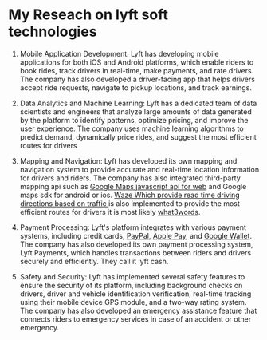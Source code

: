 
# My Reseach on lyft soft technologies

1. Mobile Application Development: Lyft has developing mobile applications for both iOS and Android platforms, which enable riders to book rides, track drivers in real-time, make payments, and rate drivers. The company has also developed a driver-facing app that helps drivers accept ride requests, navigate to pickup locations, and track earnings.
2. Data Analytics and Machine Learning: Lyft has a dedicated team of data scientists and engineers that analyze large amounts of data generated by the platform to identify patterns, optimize pricing, and improve the user experience. The company uses machine learning algorithms to predict demand, dynamically price rides, and suggest the most efficient routes for drivers

3. Mapping and Navigation: Lyft has developed its own mapping and navigation system to provide accurate and real-time location information for drivers and riders. The company has also integrated third-party mapping api such as [Google Maps javascript api for web](https://developers.google.com/maps/documentation/javascript) and Google maps sdk for android or ios. [Waze Which provide read time driving directions based on traffic ](https://www.waze.com/) is also implemented to provide the most efficient routes for drivers it is most likely [what3words](https://what3words.com/).
4. Payment Processing: Lyft's platform integrates with various payment systems, including credit cards, [PayPal](https://www.paypal.com/), [Apple Pay](https://www.apple.com/apple-pay/), and [Google Wallet](https://wallet.google/). The company has also developed its own payment processing system, Lyft Payments, which handles transactions between riders and drivers securely and efficiently. They call it lyft cash.
5. Safety and Security: Lyft has implemented several safety features to ensure the security of its platform, including background checks on drivers, driver and vehicle identification verification, real-time tracking using their mobile device GPS module, and a two-way rating system. The company has also developed an emergency assistance feature that connects riders to emergency services in case of an accident or other emergency.

